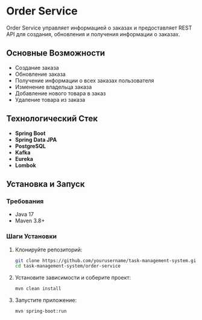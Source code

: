# Order Service

Order Service управляет информацией о заказах и предоставляет REST API для создания, обновления и получения информации о заказах.

## Основные Возможности
- Создание заказа
- Обновление заказа
- Получение информации о всех заказах пользователя
- Изменение владельца заказа
- Добавление нового товара в заказ
- Удаление товара из заказа

## Технологический Стек
- **Spring Boot**
- **Spring Data JPA**
- **PostgreSQL**
- **Kafka**
- **Eureka**
- **Lombok**

## Установка и Запуск

### Требования
- Java 17
- Maven 3.8+

### Шаги Установки
1. Клонируйте репозиторий:
    ```bash
    git clone https://github.com/yourusername/task-management-system.git
    cd task-management-system/order-service
    ```

2. Установите зависимости и соберите проект:
    ```bash
    mvn clean install
    ```

3. Запустите приложение:
    ```bash
    mvn spring-boot:run
    ```

